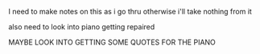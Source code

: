 I need to make notes on this as i go thru otherwise i'll take nothing from it


also need to look into piano getting repaired 









MAYBE LOOK INTO GETTING SOME QUOTES FOR THE PIANO 
